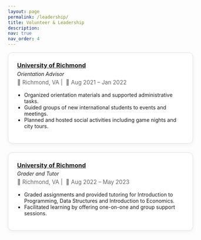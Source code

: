```yaml
---
layout: page
permalink: /leadership/
title: Volunteer & Leadership
description:
nav: true
nav_order: 4
---
```


<!-- Leadership & Volunteer Experience Section -->
<style>
.research-card {
  border: 1px solid #ddd;
  border-radius: 12px;
  padding: 1.5rem;
  margin-bottom: 1.5rem;
  box-shadow: 0 4px 12px rgba(0, 0, 0, 0.05);
  background-color: white;
}

.research-header {
  display: flex;
  flex-direction: column;
  gap: 0.3rem;
}

.research-header h3 {
  margin: 0;
}

.research-meta {
  font-size: 0.95rem;
  color: #666;
  margin-bottom: 0.5rem;
}

.research-body ul {
  padding-left: 1.2rem;
  margin-top: 0.5rem;
}
</style>

<div class="research-card">
  <div class="research-header">
    <h3><a href="https://www.richmond.edu/" target="_blank">University of Richmond</a></h3>
    <em>Orientation Advisor</em>
    <div class="research-meta">📍 Richmond, VA&nbsp;|&nbsp; 📅 Aug 2021 – Jan 2022</div>
  </div>
  <div class="research-body">
    <ul>
      <li>Organized orientation materials and supported administrative tasks.</li>
      <li>Guided groups of new international students to events and meetings.</li>
      <li>Planned and hosted social activities including game nights and city tours.</li>
    </ul>
  </div>
</div>

<div class="research-card">
  <div class="research-header">
    <h3><a href="https://www.richmond.edu/" target="_blank">University of Richmond</a></h3>
    <em>Grader and Tutor </em>
    <div class="research-meta">📍 Richmond, VA&nbsp;|&nbsp; 📅 Aug 2022 – May 2023</div>
  </div>
  <div class="research-body">
    <ul>
      <li>Graded assignments and provided tutoring for Introduction to Programming, Data Structures and Introduction to Economics.</li>
      <li>Facilitated learning by offering one-on-one and group support sessions.</li>
    </ul>
  </div>
</div>
